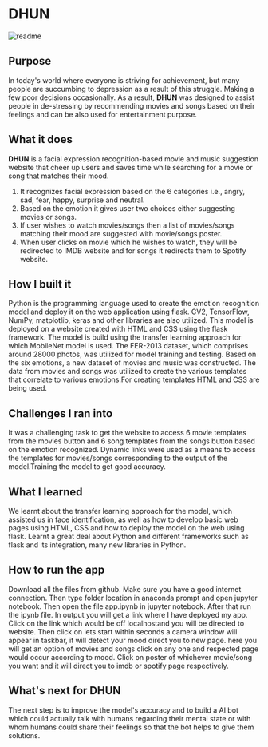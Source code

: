 # DHUN	
![readme](https://user-images.githubusercontent.com/99139073/170811813-46c5f5c8-b7ac-43a2-8d31-61f62df4ce0d.jpeg)
## Purpose
In today's world where everyone is striving for achievement, but many people are succumbing to depression as a result of this struggle. Making a few poor decisions occasionally. As a result, **DHUN** was designed to assist people in de-stressing by recommending movies and songs based on their feelings and can be also used for entertainment purpose.

## What it does
**DHUN** is a facial expression recognition-based movie and music suggestion website that cheer up users and saves time while searching for a movie or song that matches their mood.
1. It recognizes facial expression based on the 6 categories i.e., angry, sad, fear, happy, surprise and neutral.
2. Based on the emotion it gives user two choices  either suggesting movies or songs.
3. If user wishes to watch movies/songs then a list of movies/songs matching their mood are suggested with movie/songs poster.
4. When user clicks on movie which he wishes to watch, they will be redirected to IMDB website and for songs it redirects them to Spotify website.

## How I built it
Python is the programming language used to create the emotion recognition model and deploy it on the web application using flask. CV2, TensorFlow, NumPy, matplotlib, keras and other libraries are also utilized. This model is deployed on a website created with HTML and CSS using the flask framework. The model is build using the transfer learning approach for which MobileNet model is used. The FER-2013 dataset, which comprises around 28000 photos, was utilized for model training and testing.  Based on the six emotions, a new dataset of movies and music was constructed. The data from movies and songs was utilized to create the various templates that correlate to various emotions.For creating templates HTML and CSS are being used.

## Challenges I ran into
 It was a challenging task to get the website to access 6 movie templates from the movies button and 6 song templates from the songs button based on the emotion recognized. Dynamic links were used as a means to access the templates for movies/songs corresponding to the output of the model.Training the model to get good accuracy.

## What I learned
We learnt about the transfer learning approach for the model, which assisted us in face identification, as well as how to develop basic web pages using HTML, CSS and how to deploy the model on the web using flask. Learnt a great deal about Python and different frameworks such as flask and its integration, many new libraries in Python. 

## How to run the app
Download all the files from github. Make sure you have a good internet connection. Then type folder location in anaconda prompt and open jupyter notebook. Then open the file app.ipynb in jupyter notebook. After that run the ipynb file. In output you will get a link where I have deployed my app. Click on the link which would be off localhostand you will be directed to website. Then click on lets start within seconds  a camera window will appear in taskbar, it will detect your mood direct you to new page. here you will get an option of movies and songs click on any one and respected page would occur according to mood. Click on poster of whichever movie/song you want and it will direct you to imdb or spotify page respectively.

## What's next for **DHUN**
The next step is to improve the model's accuracy and to build a AI bot which could actually talk with humans regarding their mental state or with whom humans could share their feelings so that the bot helps to give them solutions.

